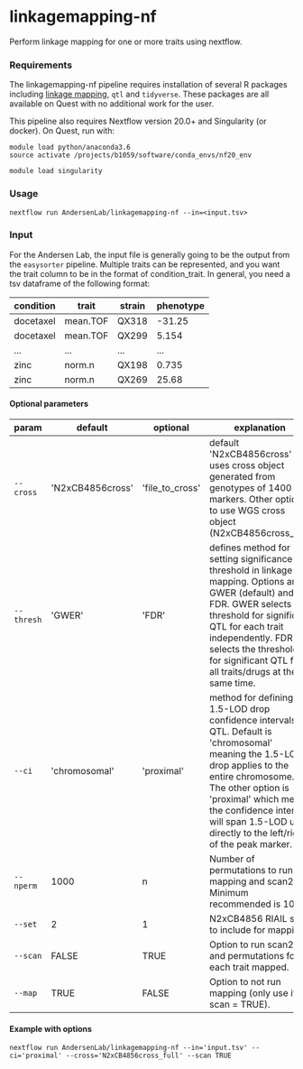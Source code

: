 # linkagemapping-nf

Perform linkage mapping for one or more traits using nextflow.

### Requirements
The linkagemapping-nf pipeline requires installation of several R packages including [linkage mapping]("https://github.com/AndersenLab/linkagemapping"), `qtl` and `tidyverse`. These packages are all available on Quest with no additional work for the user.

This pipeline also requires Nextflow version 20.0+ and Singularity (or docker). On Quest, run with:

```
module load python/anaconda3.6
source activate /projects/b1059/software/conda_envs/nf20_env

module load singularity
```

### Usage
```
nextflow run AndersenLab/linkagemapping-nf --in=<input.tsv>
```

### Input
For the Andersen Lab, the input file is generally going to be the output from the `easysorter` pipeline. Multiple traits can be represented, and you want the trait column to be in the format of condition_trait. In general, you need a tsv dataframe of the following format:

| condition | trait | strain | phenotype |
| --- | --- | --- | --- |
| docetaxel | mean.TOF | QX318 | -31.25 |
| docetaxel | mean.TOF | QX299 | 5.154 |
| ... | ... | ... | ... |
| zinc | norm.n | QX198 | 0.735 |
| zinc | norm.n |QX269 | 25.68 | 

#### Optional parameters
| param | default | optional | explanation |
| --- | --- | --- | --- |
| `--cross` | 'N2xCB4856cross' | 'file_to_cross' | default 'N2xCB4856cross' uses cross object generated from genotypes of 1400 markers. Other option to use WGS cross object (N2xCB4856cross_full) |
| `--thresh` | 'GWER' | 'FDR' | defines method for setting significance threshold in linkage mapping. Options are GWER (default) and FDR. GWER selects the threshold for significant QTL for each trait independently. FDR selects the threshold for significant QTL for all traits/drugs at the same time. |
| `--ci` | 'chromosomal' | 'proximal' | method for defining 1.5-LOD drop confidence intervals for QTL. Default is 'chromosomal' meaning the 1.5-LOD drop applies to the entire chromosome. The other option is 'proximal' which means the confidence interval will span 1.5-LOD units directly to the left/right of the peak marker. |
| `--nperm` | 1000 | n | Number of permutations to run for mapping and scan2. Minimum recommended is 100. |
| `--set` | 2 | 1 | N2xCB4856 RIAIL set to include for mapping. |
| `--scan` | FALSE | TRUE | Option to run scan2 and permutations for each trait mapped. |
| `--map` | TRUE | FALSE | Option to not run mapping (only use if scan = TRUE). |

#### Example with options
```
nextflow run AndersenLab/linkagemapping-nf --in='input.tsv' --ci='proximal' --cross='N2xCB4856cross_full' --scan TRUE
```
